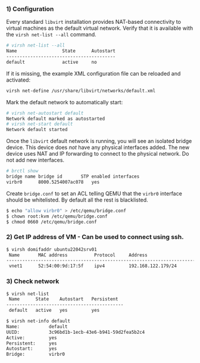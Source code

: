 ### 1) Configuration

Every standard `libvirt` installation provides NAT-based connectivity to virtual machines as the default virtual network. Verify that it is available with the `virsh net-list --all` command.

```sh
# virsh net-list --all
Name                 State      Autostart
-----------------------------------------
default              active     no
```

If it is missing, the example XML configuration file can be reloaded and activated:

```sh
virsh net-define /usr/share/libvirt/networks/default.xml
```

Mark the default network to automatically start:
```sh
# virsh net-autostart default
Network default marked as autostarted
# virsh net-start default
Network default started
```

Once the `libvirt` default network is running, you will see an isolated bridge device. This device does _not_ have any physical interfaces added. The new device uses NAT and IP forwarding to connect to the physical network. Do not add new interfaces.

```sh
# brctl show
bridge name	bridge id		STP enabled	interfaces
virbr0		8000.5254007ac078	yes
```

Create `bridge.conf` to set an ACL telling QEMU that the `virbr0` interface should be whitelisted. By default all the rest is blacklisted.

```sh
$ echo "allow virbr0" > /etc/qemu/bridge.conf
$ chown root:kvm /etc/qemu/bridge.conf
$ chmod 0660 /etc/qemu/bridge.conf
```


### 2) Get IP address of VM - Can be used to connect using ssh.

``` sh
$ virsh domifaddr ubuntu22042srv01
 Name       MAC address          Protocol     Address
------------------------------------------------------------------------------
 vnet1      52:54:00:9d:17:5f    ipv4         192.168.122.179/24

```


### 3) Check network
``` sh
$ virsh net-list
 Name      State    Autostart   Persistent
--------------------------------------------
 default   active   yes         yes

$ virsh net-info default
Name:           default
UUID:           3c96bd1b-1ecb-43e6-b941-59d2fea5b2c4
Active:         yes
Persistent:     yes
Autostart:      yes
Bridge:         virbr0
```

